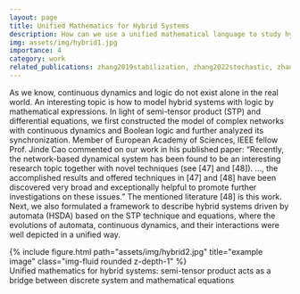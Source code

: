 ```yaml
---
layout: page
title: Unified Mathematics for Hybrid Systems
description: How can we use a unified mathematical language to study hybrid systems?
img: assets/img/hybrid1.jpg
importance: 4
category: work
related_publications: zhang2019stabilization, zhang2022stochastic, zhang2021optimal1, zhang2021optimal2, zhang2020optimal, zhang2019game
---
```


As we know, continuous dynamics and logic do not exist alone in the real world. An interesting topic is how to model hybrid systems with logic by mathematical expressions. In light of semi-tensor product (STP) and differential equations, we first constructed the model of complex networks with continuous dynamics and Boolean logic and further analyzed its synchronization. Member of European Academy of Sciences, IEEE fellow Prof. Jinde Cao commented on our work in his published paper: “Recently, the network-based dynamical system has been found to be an interesting research topic together with novel techniques (see [47] and [48]). ..., the accomplished results and offered techniques in [47] and [48] have been discovered very broad and exceptionally helpful to promote further investigations on these issues.” The mentioned literature [48] is this work. Next, we also formulated a framework to describe hybrid systems driven by automata (HSDA) based on the STP technique and equations, where the evolutions of automata, continuous dynamics, and their interactions were well depicted in a unified way.
<div class="row justify-content-sm-center">
    <div class="col-sm-13 mt-3 mt-md-0">
        {% include figure.html path="assets/img/hybrid2.jpg" title="example image" class="img-fluid rounded z-depth-1" %}
    </div>
</div>
<div class="caption">
   Unified mathematics for hybrid systems: semi-tensor product acts as a bridge between discrete system and mathematical equations
</div>
